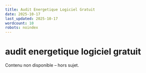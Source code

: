 ```yaml
---
title: Audit Energetique Logiciel Gratuit
date: 2025-10-17
last_updated: 2025-10-17
wordcount: 10
robots: noindex
---
```


# audit energetique logiciel gratuit

Contenu non disponible – hors sujet.
